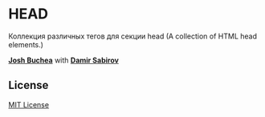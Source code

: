 # HEAD

Коллекция различных тегов для секции head (A collection of HTML head elements.)

**[Josh Buchea](http://joshbuchea.com/)** with **[Damir Sabirov](http://сабировдамир.рф/)**




## License

[MIT License](LICENSE)


